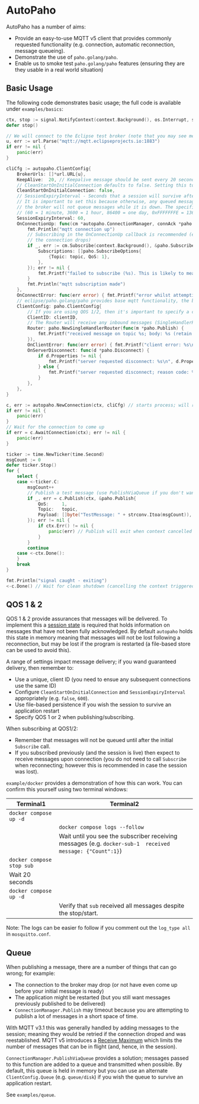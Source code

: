 AutoPaho
========

AutoPaho has a number of aims:

* Provide an easy-to-use MQTT v5 client that provides commonly requested functionality (e.g. connection, automatic reconnection, message queueing).
* Demonstrate the use of `paho.golang/paho`.
* Enable us to smoke test `paho.golang/paho` features (ensuring they are they usable in a real world situation)

## Basic Usage

The following code demonstrates basic usage; the full code is available under `examples/basics`:

```go
ctx, stop := signal.NotifyContext(context.Background(), os.Interrupt, syscall.SIGTERM)
defer stop()

// We will connect to the Eclipse test broker (note that you may see messages that other users publish)
u, err := url.Parse("mqtt://mqtt.eclipseprojects.io:1883")
if err != nil {
	panic(err)
}

cliCfg := autopaho.ClientConfig{
	BrokerUrls: []*url.URL{u},
	KeepAlive:  20, // Keepalive message should be sent every 20 seconds
	// CleanStartOnInitialConnection defaults to false. Setting this to true will clear the session on the first connection.
	CleanStartOnInitialConnection: false,
	// SessionExpiryInterval - Seconds that a session will survive after disconnection.
	// It is important to set this because otherwise, any queued messages will be lost if the connection drops and
	// the broker will not queue messages while it is down. The specific setting will depend upon your needs
	// (60 = 1 minute, 3600 = 1 hour, 86400 = one day, 0xFFFFFFFE = 136 years, 0xFFFFFFFF = don't expire)
	SessionExpiryInterval: 60,
	OnConnectionUp: func(cm *autopaho.ConnectionManager, connAck *paho.Connack) {
		fmt.Println("mqtt connection up")
		// Subscribing in the OnConnectionUp callback is recommended (ensures the subscription is reestablished if
		// the connection drops)
		if _, err := cm.Subscribe(context.Background(), &paho.Subscribe{
			Subscriptions: []paho.SubscribeOptions{
				{Topic: topic, QoS: 1},
			},
		}); err != nil {
			fmt.Printf("failed to subscribe (%s). This is likely to mean no messages will be received.", err)
		}
		fmt.Println("mqtt subscription made")
	},
	OnConnectError: func(err error) { fmt.Printf("error whilst attempting connection: %s\n", err) },
	// eclipse/paho.golang/paho provides base mqtt functionality, the below config will be passed in for each connection
	ClientConfig: paho.ClientConfig{
		// If you are using QOS 1/2, then it's important to specify a client id (which must be unique)
		ClientID: clientID,
		// The Router will receive any inbound messages (SingleHandlerRouter ignores the topic and always calls the function)
		Router: paho.NewSingleHandlerRouter(func(m *paho.Publish) {
			fmt.Printf("received message on topic %s; body: %s (retain: %t)\n", m.Topic, m.Payload, m.Retain)
		}),
		OnClientError: func(err error) { fmt.Printf("client error: %s\n", err) },
		OnServerDisconnect: func(d *paho.Disconnect) {
			if d.Properties != nil {
				fmt.Printf("server requested disconnect: %s\n", d.Properties.ReasonString)
			} else {
				fmt.Printf("server requested disconnect; reason code: %d\n", d.ReasonCode)
			}
		},
	},
}

c, err := autopaho.NewConnection(ctx, cliCfg) // starts process; will reconnect until context cancelled
if err != nil {
	panic(err)
}
// Wait for the connection to come up
if err = c.AwaitConnection(ctx); err != nil {
	panic(err)
}

ticker := time.NewTicker(time.Second)
msgCount := 0
defer ticker.Stop()
for {
	select {
	case <-ticker.C:
		msgCount++
		// Publish a test message (use PublishViaQueue if you don't want to wait for a response)
		if _, err = c.Publish(ctx, &paho.Publish{
			QoS:     1,
			Topic:   topic,
			Payload: []byte("TestMessage: " + strconv.Itoa(msgCount)),
		}); err != nil {
			if ctx.Err() != nil {
				panic(err) // Publish will exit when context cancelled or if something went wrong
			}
		}
		continue
	case <-ctx.Done():
	}
	break
}

fmt.Println("signal caught - exiting")
<-c.Done() // Wait for clean shutdown (cancelling the context triggered the shutdown)
```

## QOS 1 & 2

QOS 1 & 2 provide assurances that messages will be delivered. To implement this a [session state](https://docs.oasis-open.org/mqtt/mqtt/v5.0/os/mqtt-v5.0-os.html#_Toc3901230)
is required that holds information on messages that have not been fully acknowledged. By default `autopaho` holds this 
state in memory meaning that messages will not be lost following a reconnection, but may be lost if the program is 
restarted (a file-based store can be used to avoid this).   

A range of settings impact message delivery; if you wand guaranteed delivery, then remember to:

* Use a unique, client ID (you need to ensue any subsequent connections use the same ID)
* Configure `CleanStartOnInitialConnection` and `SessionExpiryInterval` appropriately (e.g. `false`, `600`).
* Use file-based persistence if you wish the session to survive an application restart
* Specify QOS 1 or 2 when publishing/subscribing.

When subscribing at QOS1/2:
* Remember that messages will not be queued until after the initial `Subscribe` call.
* If you subscribed previously (and the session is live) then expect to receive messages upon connection (you do not need
to call `Subscribe` when reconnecting; however this is recommended in case the session was lost).

`example/docker` provides a demonstration of how this can work. You can confirm this yourself using two terminal windows:

| Terminal1                 | Terminal2                                                                                                 |
|---------------------------|-----------------------------------------------------------------------------------------------------------|
| `docker compose up -d`    |                                                                                                           |
|                           | `docker compose logs --follow`                                                                            |
|                           | Wait until you see the subscriber receiving messages (e.g. `docker-sub-1  received message: {"Count":1}`) |
| `docker compose stop sub` |                                                                                                           |
| Wait 20 seconds           |                                                                                                           |
| `docker compose up -d`    |                                                                                                           |
|                           | Verify that `sub` received all messages despite the stop/start.                                           |

Note: The logs can be easier fo follow if you comment out the `log_type all` in `mosquitto.conf`.

## Queue

When publishing a message, there are a number of things that can go wrong; for example:
* The connection to the broker may drop (or not have even come up before your initial message is ready)
* The application might be restarted (but you still want messages previously published to be delivered)
* `ConnectionManager.Publish` may timeout because you are attempting to publish a lot of messages in a short space of time.

With MQTT v3.1 this was generally handled by adding messages to the session; meaning they would be retried if the 
connection droped and was reestablished. MQTT v5 introduces a [Receive Maximum](https://docs.oasis-open.org/mqtt/mqtt/v5.0/os/mqtt-v5.0-os.html#_Toc3901083)
which limits the number of messages that can be in flight (and, hence, in the session).

`ConnectionManager.PublishViaQueue` provides a solution; messages passed to this function are added to a queue and 
transmitted when possible. By default, this queue is held in memory but you can use an alternate `ClientConfig.Queue`
(e.g. `queue/disk`) if you wish the queue to survive an application restart.

See `examples/queue`.

